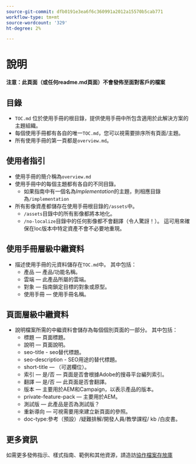 ```yaml
---
source-git-commit: dfb0191e3ea6f6c360991a2012a15570b5cab771
workflow-type: tm+mt
source-wordcount: '329'
ht-degree: 2%

---
```

# 說明

**注意：此頁面（或任何readme.md頁面）不會發佈至面對客戶的檔案**

## 目錄

+ `TOC.md` 位於使用手冊的根目錄，提供使用手冊中所包含適用於此解決方案的主題組織。
+ 每個使用手冊都有各自的唯一`TOC.md`，您可以視需要排序所有頁面/主題。
+ 所有使用手冊的第一頁都是`overview.md`。

## 使用者指引

+ 使用手冊的簡介稱為`overview.md`
+ 使用手冊中的每個主題都有各自的不同目錄。
   + 如果指南中有一個名為&#x200B;*Implementation*&#x200B;的主題，則相應目錄為`/implementation`
+ 所有影像資產都儲存在使用手冊根目錄的`/assets`中。
   + `/assets`目錄中的所有影像都將本地化。
   + `/no-localize`目錄中的任何影像都不會翻譯（令人驚訝！）。 這可用來確保在loc版本中特定資產不會不必要地重現。

## 使用手冊層級中繼資料

+ 描述使用手冊的元資料儲存在`TOC.md`中。 其中包括：
   + 產品 — 產品/功能名稱。
   + 雲端 — 此產品所屬的雲端。
   + 對象 — 指南鎖定目標的對象或原型。
   + 使用手冊 — 使用手冊名稱。

## 頁面層級中繼資料

+ 說明檔案所需的中繼資料會儲存為每個個別頁面的一部分。 其中包括：
   + 標題 — 頁面標題。
   + 說明 — 頁面說明。
   + seo-title - seo替代標題。
   + seo-description - SEO用途的替代標題。
   + short-title — （可選欄位）。
   + 索引 — 是/否 — 頁面是否會根據Adobe的搜尋平台編列索引。
   + 翻譯 — 是/否 — 此頁面是否會翻譯。
   + 版本 — 主要用於AEM和Campaign，以表示產品的版本。
   + private-feature-pack — 主要用於AEM。
   + 測試版 — 此產品是否為測試版？
   + 重新導向 — 可視需要用來建立新頁面的參照。
   + doc-type:參考（預設）/疑難排解/開發人員/教學課程/ kb /白皮書。

## 更多資訊

如需更多發佈指示、樣式指南、範例和其他資源，請造訪[協作檔案存放庫](https://git.corp.adobe.com/AdobeDocs/collaborative-doc-instructions)
